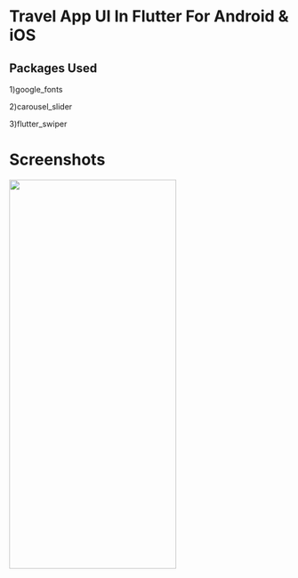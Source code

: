 # Travel App UI In Flutter For Android & iOS

## Packages Used
1)google_fonts

2)carousel_slider

3)flutter_swiper

# Screenshots

<img src="https://github.com/stevie1mat/Travel-App-UI-In-Flutter/blob/main/1.jpeg" width="300" height="700">

